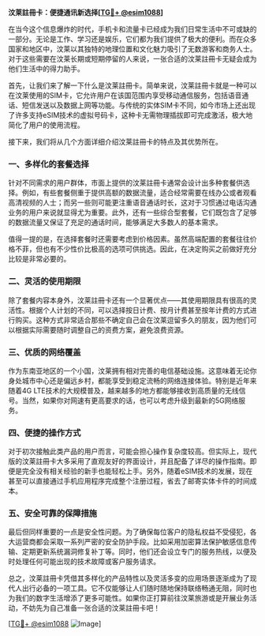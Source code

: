 **汶莱註冊卡：便捷通讯新选择[[TG💪+ @esim1088](https://t.me/s/esim1088)]**

在当今这个信息爆炸的时代，手机卡和流量卡已经成为我们日常生活中不可或缺的一部分。无论是工作、学习还是娱乐，它们都为我们提供了极大的便利。而在众多国家和地区中，汶莱以其独特的地理位置和文化魅力吸引了无数游客和商务人士。对于这些需要在汶莱长期或短期停留的人来说，一张合适的汶莱註冊卡无疑会成为他们生活中的得力助手。

首先，让我们来了解一下什么是汶莱註冊卡。简单来说，汶莱註冊卡就是一种可以在汶莱使用的SIM卡，它允许用户在该国范围内享受移动通信服务，包括语音通话、短信发送以及数据上网等功能。与传统的实体SIM卡不同，如今市场上还出现了许多支持eSIM技术的虚拟号码卡，这种卡无需物理插拔即可完成激活，极大地简化了用户的使用流程。

接下来，我们将从几个方面详细介绍汶莱註冊卡的特点及其优势所在。

### 一、多样化的套餐选择

针对不同需求的用户群体，市面上提供的汶莱註冊卡通常会设计出多种套餐供选择。例如，有些套餐侧重于提供高额的数据流量，适合经常需要在线办公或者观看高清视频的人士；而另一些则可能更注重语音通话时长，这对于习惯通过电话沟通业务的用户来说就显得尤为重要。此外，还有一些综合型套餐，它们既包含了足够的数据流量又保证了充足的通话时间，能够满足大多数人的基本需求。

值得一提的是，在选择套餐时还需要考虑到价格因素。虽然高端配置的套餐往往价格不菲，但也有不少性价比极高的选项可供挑选。因此，在决定购买之前做好充分比较是非常必要的。

### 二、灵活的使用期限

除了套餐内容本身外，汶莱註冊卡还有一个显著优点——其使用期限具有很高的灵活性。根据个人计划的不同，可以选择按日计费、按月计费甚至按年计费的方式进行购买。这种方式非常适合那些不确定自己会在汶莱逗留多久的朋友，因为他们可以根据实际需要随时调整自己的资费方案，避免浪费资源。

### 三、优质的网络覆盖

作为东南亚地区的一个小国，汶莱拥有相对完善的电信基础设施。这意味着无论你身处城市中心还是偏远乡村，都能享受到稳定流畅的网络连接体验。特别是近年来随着4G LTE技术的大规模普及，越来越多的地方都能够接收到高质量的无线信号。当然，如果你对网速有更高要求的话，也可以考虑升级到最新的5G网络服务。

### 四、便捷的操作方式

对于初次接触此类产品的用户而言，可能会担心操作复杂度较高。但实际上，现代版的汶莱註冊卡大多采用了直观友好的界面设计，并且配备了详尽的操作指南。即便是完全没有相关经验的新手也能轻松上手。另外，随着eSIM技术的发展，现在甚至可以直接通过手机应用程序完成整个注册过程，省去了邮寄实体卡件的时间成本。

### 五、安全可靠的保障措施

最后但同样重要的一点是安全性问题。为了确保每位客户的隐私权益不受侵犯，各大运营商都会采取一系列严密的安全防护手段。比如采用加密算法保护敏感信息传输、定期更新系统漏洞修复补丁等。同时，他们还会设立专门的服务热线，以便及时处理任何可能出现的技术故障或客户服务请求。

总之，汶莱註冊卡凭借其多样化的产品特性以及灵活多变的应用场景逐渐成为了现代人出行必备的一项工具。它不仅能够让人们随时随地保持联络畅通无阻，同时也为我们的数字生活增添了更多可能性。如果你正打算前往汶莱旅游或是开展业务活动，不妨先为自己准备一张合适的汶莱註冊卡吧！

[[TG💪+ @esim1088](https://t.me/s/esim1088) ![Image](https://i.postimg.cc/4NQfJmqS/Snipaste-2025-05-13-00-14-12.png)]